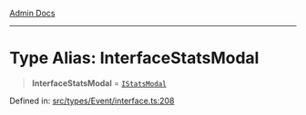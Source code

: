 [Admin Docs](/)

***

# Type Alias: InterfaceStatsModal

> **InterfaceStatsModal** = [`IStatsModal`](../interfaces/IStatsModal.md)

Defined in: [src/types/Event/interface.ts:208](https://github.com/PalisadoesFoundation/talawa-admin/blob/main/src/types/Event/interface.ts#L208)
